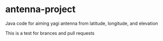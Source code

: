 # antenna-project
Java code for aiming yagi antenna from latitude, longitude, and elevation

This is a test for brances and pull requests

